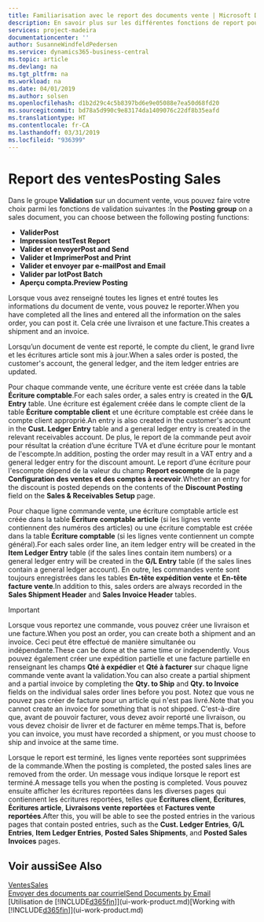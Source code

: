 ```yaml
---
title: Familiarisation avec le report des documents vente | Microsoft Docs
description: En savoir plus sur les différentes fonctions de report pour reporter des documents vente.
services: project-madeira
documentationcenter: ''
author: SusanneWindfeldPedersen
ms.service: dynamics365-business-central
ms.topic: article
ms.devlang: na
ms.tgt_pltfrm: na
ms.workload: na
ms.date: 04/01/2019
ms.author: solsen
ms.openlocfilehash: d1b2d29c4c5b8397bd6e9e05088e7ea50d68fd20
ms.sourcegitcommit: bd78a5d990c9e83174da1409076c22df8b35eafd
ms.translationtype: HT
ms.contentlocale: fr-CA
ms.lasthandoff: 03/31/2019
ms.locfileid: "936399"
---
```

# <a name="posting-sales"></a><span data-ttu-id="51926-103">Report des ventes</span><span class="sxs-lookup"><span data-stu-id="51926-103">Posting Sales</span></span>
<span data-ttu-id="51926-104">Dans le groupe **Validation** sur un document vente, vous pouvez faire votre choix parmi les fonctions de validation suivantes :</span><span class="sxs-lookup"><span data-stu-id="51926-104">In the **Posting group** on a sales document, you can choose between the following posting functions:</span></span>

* <span data-ttu-id="51926-105">**Valider**</span><span class="sxs-lookup"><span data-stu-id="51926-105">**Post**</span></span>
* <span data-ttu-id="51926-106">**Impression test**</span><span class="sxs-lookup"><span data-stu-id="51926-106">**Test Report**</span></span>
* <span data-ttu-id="51926-107">**Valider et envoyer**</span><span class="sxs-lookup"><span data-stu-id="51926-107">**Post and Send**</span></span>
* <span data-ttu-id="51926-108">**Valider et Imprimer**</span><span class="sxs-lookup"><span data-stu-id="51926-108">**Post and Print**</span></span>
* <span data-ttu-id="51926-109">**Valider et envoyer par e-mail**</span><span class="sxs-lookup"><span data-stu-id="51926-109">**Post and Email**</span></span>
* <span data-ttu-id="51926-110">**Valider par lot**</span><span class="sxs-lookup"><span data-stu-id="51926-110">**Post Batch**</span></span>
* <span data-ttu-id="51926-111">**Aperçu compta.**</span><span class="sxs-lookup"><span data-stu-id="51926-111">**Preview Posting**</span></span>

<span data-ttu-id="51926-112">Lorsque vous avez renseigné toutes les lignes et entré toutes les informations du document de vente, vous pouvez le reporter.</span><span class="sxs-lookup"><span data-stu-id="51926-112">When you have completed all the lines and entered all the information on the sales order, you can post it.</span></span> <span data-ttu-id="51926-113">Cela crée une livraison et une facture.</span><span class="sxs-lookup"><span data-stu-id="51926-113">This creates a shipment and an invoice.</span></span>

<span data-ttu-id="51926-114">Lorsqu’un document de vente est reporté, le compte du client, le grand livre et les écritures article sont mis à jour.</span><span class="sxs-lookup"><span data-stu-id="51926-114">When a sales order is posted, the customer's account, the general ledger, and the item ledger entries are updated.</span></span>

<span data-ttu-id="51926-115">Pour chaque commande vente, une écriture vente est créée dans la table **Écriture comptable**.</span><span class="sxs-lookup"><span data-stu-id="51926-115">For each sales order, a sales entry is created in the **G/L Entry** table.</span></span> <span data-ttu-id="51926-116">Une écriture est également créée dans le compte client de la table **Écriture comptable client** et une écriture comptable est créée dans le compte client approprié.</span><span class="sxs-lookup"><span data-stu-id="51926-116">An entry is also created in the customer's account in the **Cust. Ledger Entry** table and a general ledger entry is created in the relevant receivables account.</span></span> <span data-ttu-id="51926-117">De plus, le report de la commande peut avoir pour résultat la création d’une écriture TVA et d’une écriture pour le montant de l'escompte.</span><span class="sxs-lookup"><span data-stu-id="51926-117">In addition, posting the order may result in a VAT entry and a general ledger entry for the discount amount.</span></span> <span data-ttu-id="51926-118">Le report d’une écriture pour l'escompte dépend de la valeur du champ **Report escompte** de la page **Configuration des ventes et des comptes à recevoir**.</span><span class="sxs-lookup"><span data-stu-id="51926-118">Whether an entry for the discount is posted depends on the contents of the **Discount Posting** field on the **Sales & Receivables Setup** page.</span></span>

<span data-ttu-id="51926-119">Pour chaque ligne commande vente, une écriture comptable article est créée dans la table **Écriture comptable article** (si les lignes vente contiennent des numéros des articles) ou une écriture comptable est créée dans la table **Écriture comptable** (si les lignes vente contiennent un compte général).</span><span class="sxs-lookup"><span data-stu-id="51926-119">For each sales order line, an item ledger entry will be created in the **Item Ledger Entry** table (if the sales lines contain item numbers) or a general ledger entry will be created in the **G/L Entry** table (if the sales lines contain a general ledger account).</span></span> <span data-ttu-id="51926-120">En outre, les commandes vente sont toujours enregistrées dans les tables **En-tête expédition vente** et **En-tête facture vente**.</span><span class="sxs-lookup"><span data-stu-id="51926-120">In addition to this, sales orders are always recorded in the **Sales Shipment Header** and **Sales Invoice Header** tables.</span></span>

> [!IMPORTANT]  
>   <span data-ttu-id="51926-121">Lorsque vous reportez une commande, vous pouvez créer une livraison et une facture.</span><span class="sxs-lookup"><span data-stu-id="51926-121">When you post an order, you can create both a shipment and an invoice.</span></span> <span data-ttu-id="51926-122">Ceci peut être effectué de manière simultanée ou indépendante.</span><span class="sxs-lookup"><span data-stu-id="51926-122">These can be done at the same time or independently.</span></span> <span data-ttu-id="51926-123">Vous pouvez également créer une expédition partielle et une facture partielle en renseignant les champs **Qté à expédier** et **Qté à facturer** sur chaque ligne commande vente avant la validation.</span><span class="sxs-lookup"><span data-stu-id="51926-123">You can also create a partial shipment and a partial invoice by completing the **Qty. to Ship** and **Qty. to Invoice** fields on the individual sales order lines before you post.</span></span> <span data-ttu-id="51926-124">Notez que vous ne pouvez pas créer de facture pour un article qui n'est pas livré.</span><span class="sxs-lookup"><span data-stu-id="51926-124">Note that you cannot create an invoice for something that is not shipped.</span></span> <span data-ttu-id="51926-125">C'est-à-dire que, avant de pouvoir facturer, vous devez avoir reporté une livraison, ou vous devez choisir de livrer et de facturer en même temps.</span><span class="sxs-lookup"><span data-stu-id="51926-125">That is, before you can invoice, you must have recorded a shipment, or you must choose to ship and invoice at the same time.</span></span>

<span data-ttu-id="51926-126">Lorsque le report est terminé, les lignes vente reportées sont supprimées de la commande.</span><span class="sxs-lookup"><span data-stu-id="51926-126">When the posting is completed, the posted sales lines are removed from the order.</span></span> <span data-ttu-id="51926-127">Un message vous indique lorsque le report est terminé.</span><span class="sxs-lookup"><span data-stu-id="51926-127">A message tells you when the posting is completed.</span></span> <span data-ttu-id="51926-128">Vous pouvez ensuite afficher les écritures reportées dans les diverses pages qui contiennent les écritures reportées, telles que **Écritures client**, **Écritures**, **Écritures article**, **Livraisons vente reportées** et **Factures vente reportées**.</span><span class="sxs-lookup"><span data-stu-id="51926-128">After this, you will be able to see the posted entries in the various pages that contain posted entries, such as the **Cust. Ledger Entries**, **G/L Entries**, **Item Ledger Entries**, **Posted Sales Shipments**, and **Posted Sales Invoices** pages.</span></span>

## <a name="see-also"></a><span data-ttu-id="51926-129">Voir aussi</span><span class="sxs-lookup"><span data-stu-id="51926-129">See Also</span></span>
[<span data-ttu-id="51926-130">Ventes</span><span class="sxs-lookup"><span data-stu-id="51926-130">Sales</span></span>](sales-manage-sales.md)  
[<span data-ttu-id="51926-131">Envoyer des documents par courriel</span><span class="sxs-lookup"><span data-stu-id="51926-131">Send Documents by Email</span></span>](ui-how-send-documents-email.md)  
<span data-ttu-id="51926-132">[Utilisation de [!INCLUDE[d365fin](includes/d365fin_md.md)]](ui-work-product.md)</span><span class="sxs-lookup"><span data-stu-id="51926-132">[Working with [!INCLUDE[d365fin](includes/d365fin_md.md)]](ui-work-product.md)</span></span>


